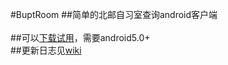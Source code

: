 #BuptRoom
##简单的北邮自习室查询android客户端
<br><br>
##可以[下载试用](https://fir.im/buptroom)，需要android5.0+
<br>
##更新日志见[wiki](https://github.com/thinkwee/BuptRoom/wiki/INTRODUCTION)
